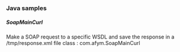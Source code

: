 ### Java samples

##### SoapMainCurl
Make a SOAP request to a specific WSDL and save the response in a /tmp/response.xml file
class : com.afym.SoapMainCurl
